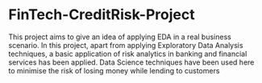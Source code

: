 # FinTech-CreditRisk-Project
This project aims to give an idea of applying EDA in a real business scenario. In this project, apart from applying Exploratory Data Analysis techniques, a basic application of risk analytics in banking and financial services has been applied. Data Science techniques have been used here to minimise the risk of losing money while lending to customers
